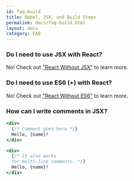 ```yaml
---
id: faq-build
title: Babel, JSX, and Build Steps
permalink: docs/faq-build.html
layout: docs
category: FAQ
---
```


### Do I need to use JSX with React?

No! Check out ["React Without JSX"](/docs/react-without-jsx.html) to learn more.

### Do I need to use ES6 (+) with React?

No! Check out ["React Without ES6"](/docs/react-without-es6.html) to learn more.

### How can I write comments in JSX?

```jsx
<div>
  {/* Comment goes here */}
  Hello, {name}!
</div>
```

```jsx
<div>
  {/* It also works 
  for multi-line comments. */}
  Hello, {name}!
</div>
```
